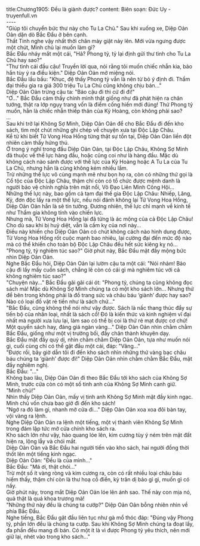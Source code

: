 title:Chương1905: Đều là giành được?
content:
Biên soạn: Đức Uy - truyenfull.vn<br>----<br>"Giúp tôi chuyển bức thư này cho Tu La Chủ." Sau khi xuống xe, Diệp Oản Oản dặn dò Bắc Đẩu ở bên cạnh.<br>Thất Tinh nghe vậy nhất thời chân mày giật nảy lên. Mới vừa ngưng được một chút, Minh chủ lại muốn làm gì?<br>Bắc Đẩu nháy mắt một cái, "Hả? Phong tỷ, tỷ lại định gửi thư tình cho Tu La Chủ hay sao?"<br>"Thư tình cái đầu cậu! Truyền lời qua, nói rằng tôi muốn chiếc nhẫn kia, bảo hắn tùy ý ra điều kiện." Diệp Oản Oản mở miệng nói.<br>Bắc Đẩu lầu bầu: "Khục, đệ thấy Phong tỷ vẫn là nên từ bỏ ý định đi. Thẩm đại thiếu gia ra giá 300 triệu Tu La Chủ cũng không chịu bán..."<br>Diệp Oản Oản trừng cậu ta: "Bảo cậu đi thì cứ đi đi!"<br>"Ơ..." Bắc Đẩu cảm thấy chính mình thật giống như đã phát hiện ra chân tướng, thật ra lớp ngụy trang vốn là điểm cống hiến mới đúng! Thứ Phong tỷ muốn, hẳn là chiếc nhẫn thiếp thân của Kỷ Hoàng, còn không phải sao?<br>...<br>Sau khi trở lại Không Sợ Minh, Diệp Oản Oản để cho Bắc Đẩu đi đến kho sách, tìm một chút những ghi chép về chuyện xưa tại Độc Lập Châu.<br>Kể từ khi biết Tử Vong Hoa Hồng từng thật sự tồn tại, Diệp Oản Oản liền đột nhiên cảm thấy hứng thú.<br>Ở trong ý nghĩ trong đầu Diệp Oản Oản, tại Độc Lập Châu, Không Sợ Minh đã thuộc về thế lực hàng đầu, hoặc cũng coi như là hàng đầu. Mặc dù không cách nào sánh được với thế lực của Kỷ Hoàng hoặc A Tu La của Tu La Chủ, nhưng hẳn là cũng không kém nhiều lắm.<br>Trừ những thế lực vô cùng mạnh mẽ như bọn họ ra, còn có những thứ gọi là Cổ tộc của Độc Lập Châu, thậm chí còn có tổ chức được mệnh danh là người bảo vệ chính nghĩa trên mặt nổi, Võ Đạo Liên Minh Công Hội...<br>Những thế lực này, bao gồm cả tam đại thế gia Độc Lập Châu: Nhiếp, Lăng, Kỷ, đơn độc lấy ra một thế lực, nếu nói đánh không lại Tử Vong Hoa Hồng, Diệp Oản Oản hẳn là sẽ tin tưởng. Đương nhiên, thế lực chỉ mạnh về kinh tế như Thẩm gia không tính vào chiến lực.<br>Nhưng mà, Tử Vong Hoa Hồng lại đã từng là ác mộng của cả Độc Lập Châu! Cho dù sau khi bị huỷ diệt, vẫn là cấm kỵ của nơi này...<br>Điều này khiến cho Diệp Oản Oản có chút không cách nào hình dung được, Tử Vong Hoa Hồng rốt cuộc mạnh bao nhiêu, lại cường đại đến mức độ nào mà có thể khiến cho toàn bộ Độc Lập Châu đều hết sức kiêng kỵ nó...<br>"Phong tỷ, tỷ nghiêm túc sao?" Giờ phút này, Bắc Đẩu mặt đầy mộng bức nhìn Diệp Oản Oản.<br>Nghe Bắc Đẩu hỏi, Diệp Oản Oản lại lườm cậu ta một cái: "Nói nhảm! Bảo cậu đi lấy mấy cuốn sách, chẳng lẽ còn có cái gì mà nghiêm túc với cả không nghiêm túc sao?"<br>"Chuyện này..." Bắc Đẩu gãi gãi cái ót: "Phong tỷ, chúng ta cũng không đọc sách mà! Mặc dù Không Sợ Minh chúng ta có một kho sách lớn... Nhưng thứ để bên trong không phải là đồ trang sức và châu báu ‘giành’ được hay sao? Nào có loại đồ vật rẻ tiền như là sách chứ..."<br>"Bắc Đẩu, cũng không thể nói như vậy được. Sách là nấc thang thúc đẩy sự tiến bộ của nhân loại, nhất là sách cổ! Đó là kiến thức và kinh nghiệm vĩ đại nhất mà người xưa lưu lại, làm sao có thể bị coi là thứ rẻ mạt được cơ chứ! Một quyển sách hay, đáng giá ngàn vàng..." Diệp Oản Oản nhìn chằm chằm Bắc Đẩu, giống như một vị trưởng bối, đầy chân thành khuyên dạy.<br>Bắc Đẩu mặt đầy quỷ dị, nhìn chằm chằm Diệp Oản Oản, tựa như muốn nói gì, cuối cùng chỉ có thể gật đầu một cái, đáp: "Vâng..."<br>"Được rồi, bây giờ dẫn tôi đi đến kho sách nhìn những thứ vàng bạc châu báu chúng ta ‘giành’ được đi!" Diệp Oản Oản nhìn chằm chằm Bắc Đẩu, mặt đầy nghiêm nghị.<br>Bắc Đẩu: "..."<br>Không bao lâu, Diệp Oản Oản đi theo Bắc Đẩu tới kho sách của Không Sợ Minh, trước cửa còn có một số tinh anh của Không Sợ Minh canh giữ.<br>"Minh chủ!"<br>Nhìn thấy Diệp Oản Oản, mấy vị tinh anh Không Sợ Minh mặt đầy kinh ngạc. Minh chủ vốn chưa bao giờ đi đến kho sách!<br>"Ngớ ra đó làm gì, nhanh mở cửa đi..." Diệp Oản Oản xoa xoa đôi bàn tay, vội vàng ra lệnh.<br>Nghe Diệp Oản Oản ra lệnh một tiếng, một vị thành viên Không Sợ Minh trong đám lập tức mở cửa chính kho sách ra.<br>Kho sách lớn như vậy, hào quang lóe lên, kim cương tùy ý ném trên mặt đất hiện ra, lộng lẫy và chói mắt.<br>Diệp Oản Oản và Bắc Đẩu hai người tiến vào kho sách, hai người đồng thời thốt lên một tiếng kinh ngạc.<br>Diệp Oản Oản: "Đều là của mình..."<br>Bắc Đẩu: "Má ơi, thật chói..."<br>Trừ một số ít vàng ròng và kim cương ra, còn có rất nhiều loại châu báu hiếm thấy, thậm chí còn là thư hoạ cổ điển, kỳ trân dị bảo gì gì, muốn gì có nấy.<br>Giờ phút này, trong mắt Diệp Oản Oản lóe lên ánh sao. Thế này con mịa nó, quả thật là quá khoa trương mà!<br>"Những thứ này đều là chúng ta cướp?" Diệp Oản Oản bỗng nhiên nhìn về phía Bắc Đẩu.<br>Nghe tiếng, Bắc Đẩu gật đầu liên tục như gà mổ thóc đáp: "Đúng vậy Phong tỷ, phần lớn đều là chúng ta cướp. Sau khi Không Sợ Minh chúng ta đoạt lấy, đa phần đều mang đi bán. Có một ít là vì được Phong tỷ yêu thích, nên mới giữ lại, nhét vào trong kho sách..."